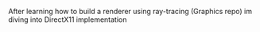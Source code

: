 After learning how to build a renderer using ray-tracing (Graphics repo) im diving into DirectX11 implementation
